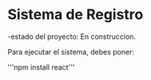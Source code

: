 <h1>Sistema de Registro</h1>

-estado del proyecto: En construccion.

Para ejecutar el sistema, debes poner:

 '''npm install react'''

